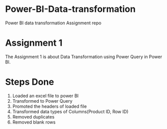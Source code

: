 # Power-BI-Data-transformation
Power BI data transformation Assignment repo
# Assignment 1

The Assignment 1 is about Data Transformation using Power Query in Power BI.
# Steps Done
1. Loaded an excel file to power BI
2. Transformed to Power Query
3. Promoted the headers of loaded file
4. Transformed data types of Columns(Product ID, Row ID)
5. Removed duplicates
6. Removed blank rows
